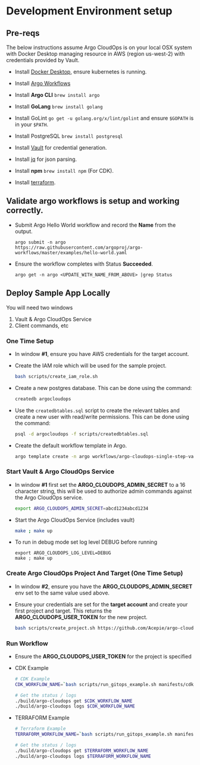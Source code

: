 # Development Environment setup

## Pre-reqs

The below instructions assume Argo CloudOps is on your local OSX system
with Docker Desktop managing resource in AWS (region us-west-2) with credentials provided by Vault.

* Install [Docker Desktop](https://www.docker.com/products/docker-desktop), ensure kubernetes is running.

* Install [Argo Workflows](https://argoproj.github.io/argo-workflows/installation/)

* Install **Argo CLI** `brew install argo`

* Install **GoLang** `brew install golang`

* Install GoLint `go get -u golang.org/x/lint/golint` and ensure `$GOPATH` is in your `$PATH`.

* Install PostgreSQL `brew install postgresql`

* Install [Vault](https://www.vaultproject.io/downloads) for credential generation.

* Install [jq](https://stedolan.github.io/jq/) for json parsing.

* Install **npm** `brew install npm` (For CDK).

* Install [terraform](https://www.terraform.io/downloads.html).

## Validate argo workflows is setup and working correctly.

* Submit Argo Hello World workflow and record the **Name** from the output.

    ```
    argo submit -n argo https://raw.githubusercontent.com/argoproj/argo-workflows/master/examples/hello-world.yaml
    ```

* Ensure the workflow completes with Status **Succeeded**.

    ```
    argo get -n argo <UPDATE_WITH_NAME_FROM_ABOVE> |grep Status
    ```


## Deploy Sample App Locally

You will need two windows

1. Vault & Argo CloudOps Service
1. Client commands, etc

### One Time Setup

* In window **#1**, ensure you have AWS credentials for the target account.

* Create the IAM role which will be used for the sample project.

    ```sh
    bash scripts/create_iam_role.sh
    ```

* Create a new postgres database. This can be done using the command:

    ```sh
    createdb argocloudops
    ```

* Use the `createdbtables.sql` script to create the relevant tables and create a new user with read/write permissions. This can be done using the command:

    ```sh
    psql -d argocloudops -f scripts/createdbtables.sql
    ```

* Create the default workflow template in Argo.

    ```sh
    argo template create -n argo workflows/argo-cloudops-single-step-vault-aws.yaml
    ```

### Start Vault & Argo CloudOps Service

* In window **#1** first set the **ARGO_CLOUDOPS_ADMIN_SECRET** to a 16
character string, this will be used to authorize admin commands against
the Argo CloudOps service.

    ```sh
    export ARGO_CLOUDOPS_ADMIN_SECRET=abcd1234abcd1234
    ```

* Start the Argo CloudOps Service (includes vault)

    ```sh
    make ; make up
    ```

* To run in debug mode set log level DEBUG before running

    ```
    export ARGO_CLOUDOPS_LOG_LEVEL=DEBUG
    make ; make up
    ```

### Create Argo CloudOps Project And Target (One Time Setup)

* In window **#2**, ensure you have the **ARGO_CLOUDOPS_ADMIN_SECRET**
env set to the same value used above.

* Ensure your credentials are set for the **target account** and create your first
project and target. This returns the **ARGO_CLOUDOPS_USER_TOKEN** for the new project.

    ```sh
    bash scripts/create_project.sh https://github.com/Acepie/argo-cloudops-example.git
    ```

### Run Workflow

* Ensure the **ARGO_CLOUDOPS_USER_TOKEN** for the project is specified

* CDK Example

    ```sh
    # CDK Example
    CDK_WORKFLOW_NAME=`bash scripts/run_gitops_example.sh manifests/cdk_manifest.yaml 8bacf9cd5cf08c142fd5d29317a4d072bdd0800c dev`

    # Get the status / logs
    ./build/argo-cloudops get $CDK_WORKFLOW_NAME
    ./build/argo-cloudops logs $CDK_WORKFLOW_NAME
    ```

* TERRAFORM Example

    ```sh
    # Terraform Example
    TERRAFORM_WORKFLOW_NAME=`bash scripts/run_gitops_example.sh manifests/terraform_manifest.yaml 8bacf9cd5cf08c142fd5d29317a4d072bdd0800c dev`

    # Get the status / logs
    ./build/argo-cloudops get $TERRAFORM_WORKFLOW_NAME
    ./build/argo-cloudops logs $TERRAFORM_WORKFLOW_NAME
    ```
